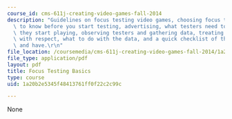 ```yaml
---
course_id: cms-611j-creating-video-games-fall-2014
description: "Guidelines on focus testing video games, choosing focus testers, what\
  \ to know before you start testing, advertising, what testers need to know before\
  \ they start playing, observing testers and gathering data, treating your testers\
  \ with respect, what to do with the data, and a quick checklist of things to do\
  \ and have.\r\n"
file_location: /coursemedia/cms-611j-creating-video-games-fall-2014/1a20b2e5345f48413761ff0f22c2c99c_MITCMS_611JF14_FocusBasics.pdf
file_type: application/pdf
layout: pdf
title: Focus Testing Basics
type: course
uid: 1a20b2e5345f48413761ff0f22c2c99c

---
```

None